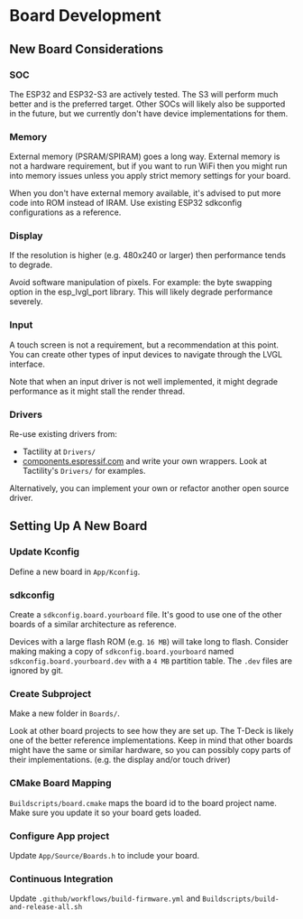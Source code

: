 # Board Development

## New Board Considerations

### SOC

The ESP32 and ESP32-S3 are actively tested. The S3 will perform much better and is the preferred target.
Other SOCs will likely also be supported in the future, but we currently don't have device implementations for them.

### Memory

External memory (PSRAM/SPIRAM) goes a long way. External memory is not a hardware requirement,
but if you want to run WiFi then you might run into memory issues unless you apply strict memory settings for your board.

When you don't have external memory available, it's advised to put more code into ROM instead of IRAM.
Use existing ESP32 sdkconfig configurations as a reference.

### Display

If the resolution is higher (e.g. 480x240 or larger) then performance tends to degrade.

Avoid software manipulation of pixels. For example: the byte swapping option in the esp_lvgl_port library.
This will likely degrade performance severely.

### Input

A touch screen is not a requirement, but a recommendation at this point.
You can create other types of input devices to navigate through the LVGL interface.

Note that when an input driver is not well implemented, it might degrade performance as it
might stall the render thread.

### Drivers

Re-use existing drivers from:
- Tactility at `Drivers/`
- [components.espressif.com](https://components.espressif.com/) and write your own wrappers. Look at Tactility's `Drivers/` for examples.

Alternatively, you can implement your own or refactor another open source driver.

## Setting Up A New Board

### Update Kconfig

Define a new board in `App/Kconfig`.

### sdkconfig

Create a `sdkconfig.board.yourboard` file. It's good to use one of the other boards of a similar architecture as reference.

Devices with a large flash ROM (e.g. `16 MB`) will take long to flash. Consider making making a copy of `sdkconfig.board.yourboard` named `sdkconfig.board.yourboard.dev` with a `4 MB` partition table. The `.dev` files are ignored by git.

### Create Subproject

Make a new folder in `Boards/`.

Look at other board projects to see how they are set up. The T-Deck is likely one of the better reference implementations.
Keep in mind that other boards might have the same or similar hardware, so you can possibly copy parts of their implementations.
(e.g. the display and/or touch driver)

### CMake Board Mapping

`Buildscripts/board.cmake` maps the board id to the board project name. Make sure you update it so your board gets loaded.

### Configure App project

Update `App/Source/Boards.h` to include your board.

### Continuous Integration

Update `.github/workflows/build-firmware.yml` and `Buildscripts/build-and-release-all.sh`
